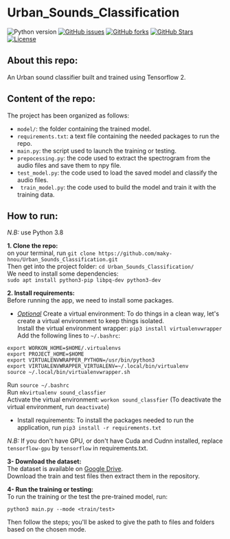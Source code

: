 # Urban_Sounds_Classification

![Python version][python-version]
[![GitHub issues][issues-image]][issues-url]
[![GitHub forks][fork-image]][fork-url]
[![GitHub Stars][stars-image]][stars-url]
[![License][license-image]][license-url]

## About this repo:  
An Urban sound classifier built and trained using Tensorflow 2.  

## Content of the repo:  
The project has been organized as follows:  
- `model/`: the folder containing the trained model.  
- `requirements.txt`: a text file containing the needed packages to run the repo.  
- `main.py`: the script used to launch the training or testing.  
- `prepocessing.py`: the code used to extract the spectrogram from the audio files and save them to npy file.  
- `test_model.py`: the code used to load the saved model and classify the audio files.  
- ` train_model.py`: the code used to build the model and train it with the training data.  

## How to run:  
*N.B:* use Python 3.8  

**1. Clone the repo:**  
on your terminal, run `git clone https://github.com/maky-hnou/Urban_Sounds_Classification.git`  
Then get into the project folder: `cd Urban_Sounds_Classification/`  
We need to install some dependencies:  
`sudo apt install python3-pip libpq-dev python3-dev`  

**2. Install requirements:**  
Before running the app, we need to install some packages.  
- *<ins>Optional</ins>* Create a virtual environment:  To do things in a clean way, let's create a virtual environment to keep things isolated.  
Install the virtual environment wrapper: `pip3 install virtualenvwrapper`  
Add the following lines to `~/.bashrc`:  
```
export WORKON_HOME=$HOME/.virtualenvs
export PROJECT_HOME=$HOME
export VIRTUALENVWRAPPER_PYTHON=/usr/bin/python3
export VIRTUALENVWRAPPER_VIRTUALENV=~/.local/bin/virtualenv
source ~/.local/bin/virtualenvwrapper.sh
```
Run `source ~/.bashrc`  
Run `mkvirtualenv sound_classfier`  
Activate the virtual environment: `workon sound_classfier` (To deactivate the virtual environment, run `deactivate`)  
- Install requirements: To install the packages needed to run the application, run `pip3 install -r requirements.txt`  

*N.B:* If you don't have GPU, or don't have Cuda and Cudnn installed, replace `tensorflow-gpu` by `tensorflow` in requirements.txt.  

**3- Download the dataset:**  
The dataset is available on [Google Drive](https://drive.google.com/drive/folders/0By0bAi7hOBAFUHVXd1JCN3MwTEU).  
Download the train and test files then extract them in the repository.

**4- Run the training or testing:**  
To run the training or the test the pre-trained model, run:  
```
python3 main.py --mode <train/test>
```
Then follow the steps; you'll be asked to give the path to files and folders based on the chosen mode.

[python-version]:https://img.shields.io/badge/python-3.8-brightgreen.svg
[issues-image]:https://img.shields.io/github/issues/maky-hnou/Urban_Sounds_Classification.svg
[issues-url]:https://github.com/maky-hnou/Urban_Sounds_Classification/issues
[fork-image]:https://img.shields.io/github/forks/maky-hnou/Urban_Sounds_Classification.svg
[fork-url]:https://github.com/maky-hnou/Urban_Sounds_Classification/network/members
[stars-image]:https://img.shields.io/github/stars/maky-hnou/Urban_Sounds_Classification.svg
[stars-url]:https://github.com/maky-hnou/Urban_Sounds_Classification/stargazers
[license-image]:https://img.shields.io/github/license/maky-hnou/Urban_Sounds_Classification.svg
[license-url]:https://github.com/maky-hnou/Urban_Sounds_Classification/blob/master/LICENSE
